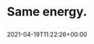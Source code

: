 ---
retweeted: false
source: <a href="https://about.twitter.com/products/tweetdeck" rel="nofollow">TweetDeck</a>
entities:
  user_mentions: []
  urls: []
  symbols: []
  media:
  - expanded_url: https://twitter.com/bascht/status/1384105102173106192/photo/1
    indices:
    - '13'
    - '36'
    url: https://t.co/3gJEqLAXob
    media_url: http://pbs.twimg.com/media/EzVT_T5VkAMeke7.png
    id_str: '1384104807623921667'
    id: '1384104807623921667'
    media_url_https: https://pbs.twimg.com/media/EzVT_T5VkAMeke7.png
    sizes:
      large:
        w: '662'
        h: '621'
        resize: fit
      thumb:
        w: '150'
        h: '150'
        resize: crop
      medium:
        w: '662'
        h: '621'
        resize: fit
      small:
        w: '662'
        h: '621'
        resize: fit
    type: photo
    display_url: pic.twitter.com/3gJEqLAXob
  hashtags: []
display_text_range:
- '0'
- '36'
favorite_count: '11'
id_str: '1384105102173106192'
truncated: false
retweet_count: '0'
id: '1384105102173106192'
possibly_sensitive: false
created_at: Mon Apr 19 11:22:26 +0000 2021
favorited: false
full_text: Same energy.
lang: en
extended_entities:
  media:
  - expanded_url: https://twitter.com/bascht/status/1384105102173106192/photo/1
    indices:
    - '13'
    - '36'
    url: https://t.co/3gJEqLAXob
    media_url: http://pbs.twimg.com/media/EzVT_T5VkAMeke7.png
    id_str: '1384104807623921667'
    id: '1384104807623921667'
    media_url_https: https://pbs.twimg.com/media/EzVT_T5VkAMeke7.png
    sizes:
      large:
        w: '662'
        h: '621'
        resize: fit
      thumb:
        w: '150'
        h: '150'
        resize: crop
      medium:
        w: '662'
        h: '621'
        resize: fit
      small:
        w: '662'
        h: '621'
        resize: fit
    type: photo
    display_url: pic.twitter.com/3gJEqLAXob
  - expanded_url: https://twitter.com/bascht/status/1384105102173106192/photo/1
    indices:
    - '13'
    - '36'
    url: https://t.co/3gJEqLAXob
    media_url: http://pbs.twimg.com/media/EzVUDswVoAE1b9h.jpg
    id_str: '1384104883016540161'
    id: '1384104883016540161'
    media_url_https: https://pbs.twimg.com/media/EzVUDswVoAE1b9h.jpg
    sizes:
      medium:
        w: '640'
        h: '480'
        resize: fit
      large:
        w: '640'
        h: '480'
        resize: fit
      thumb:
        w: '150'
        h: '150'
        resize: crop
      small:
        w: '640'
        h: '480'
        resize: fit
    type: photo
    display_url: pic.twitter.com/3gJEqLAXob
tags:
- pesos/twitter
date: '2021-04-19T11:22:26+00:00'
src: https://twitter.com/bascht/status/1384105102173106192
original_url: https://twitter.com/bascht/status/1384105102173106192
type: twitter_tweet
media_url: https://img.bascht.com/twitter/pbs.twimg.com/media/EzVT_T5VkAMeke7.png
text: Same energy.
title: 'Same energy.

  '

---